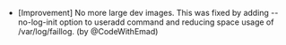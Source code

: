 - [Improvement] No more large dev images. This was fixed by adding --no-log-init option to useradd command and reducing space usage of /var/log/faillog.  (by @CodeWithEmad)
